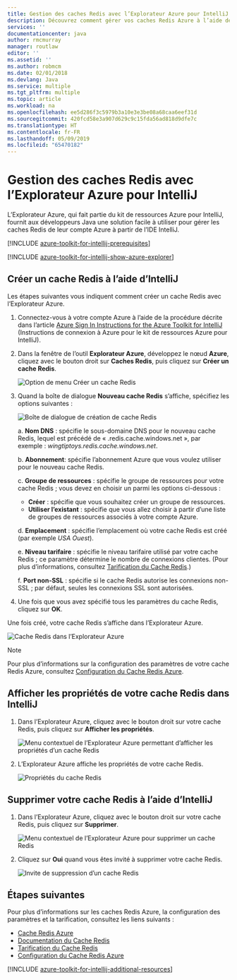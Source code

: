 ```yaml
---
title: Gestion des caches Redis avec l’Explorateur Azure pour IntelliJ
description: Découvrez comment gérer vos caches Redis Azure à l’aide de l’Explorateur Azure pour IntelliJ.
services: ''
documentationcenter: java
author: rmcmurray
manager: routlaw
editor: ''
ms.assetid: ''
ms.author: robmcm
ms.date: 02/01/2018
ms.devlang: Java
ms.service: multiple
ms.tgt_pltfrm: multiple
ms.topic: article
ms.workload: na
ms.openlocfilehash: ee5d286f3c5979b3a10e3e3be08a68caa6eef31d
ms.sourcegitcommit: 420fcd58e3a907d629c9c15fda56ad818d9dfe7c
ms.translationtype: HT
ms.contentlocale: fr-FR
ms.lasthandoff: 05/09/2019
ms.locfileid: "65470182"
---
```

# <a name="managing-redis-caches-using-the-azure-explorer-for-intellij"></a>Gestion des caches Redis avec l’Explorateur Azure pour IntelliJ

L’Explorateur Azure, qui fait partie du kit de ressources Azure pour IntelliJ, fournit aux développeurs Java une solution facile à utiliser pour gérer les caches Redis de leur compte Azure à partir de l’IDE IntelliJ.

[!INCLUDE [azure-toolkit-for-intellij-prerequisites](../includes/azure-toolkit-for-intellij-prerequisites.md)]

[!INCLUDE [azure-toolkit-for-intellij-show-azure-explorer](../includes/azure-toolkit-for-intellij-show-azure-explorer.md)]

## <a name="create-a-redis-cache-by-using-intellij"></a>Créer un cache Redis à l’aide d’IntelliJ

Les étapes suivantes vous indiquent comment créer un cache Redis avec l’Explorateur Azure.

1. Connectez-vous à votre compte Azure à l’aide de la procédure décrite dans l’article [Azure Sign In Instructions for the Azure Toolkit for IntelliJ] (Instructions de connexion à Azure pour le kit de ressources Azure pour IntelliJ).

1. Dans la fenêtre de l’outil **Explorateur Azure**, développez le nœud **Azure**, cliquez avec le bouton droit sur **Caches Redis**, puis cliquez sur **Créer un cache Redis**.

   ![Option de menu Créer un cache Redis][CR01]

1. Quand la boîte de dialogue **Nouveau cache Redis** s’affiche, spécifiez les options suivantes :

   ![Boîte de dialogue de création de cache Redis][CR02]

   a. **Nom DNS** : spécifie le sous-domaine DNS pour le nouveau cache Redis, lequel est précédé de « .redis.cache.windows.net », par exemple : *wingtiptoys.redis.cache.windows.net*.

   b. **Abonnement**: spécifie l’abonnement Azure que vous voulez utiliser pour le nouveau cache Redis.

   c. **Groupe de ressources** : spécifie le groupe de ressources pour votre cache Redis ; vous devez en choisir un parmi les options ci-dessous : 
      * **Créer** : spécifie que vous souhaitez créer un groupe de ressources. 
      * **Utiliser l’existant** : spécifie que vous allez choisir à partir d’une liste de groupes de ressources associés à votre compte Azure. 

   d. **Emplacement** : spécifie l’emplacement où votre cache Redis est créé (par exemple *USA Ouest*).

   e. **Niveau tarifaire** : spécifie le niveau tarifaire utilisé par votre cache Redis ; ce paramètre détermine le nombre de connexions clientes. (Pour plus d’informations, consultez [Tarification du Cache Redis].)

   f. **Port non-SSL** : spécifie si le cache Redis autorise les connexions non-SSL ; par défaut, seules les connexions SSL sont autorisées.

1. Une fois que vous avez spécifié tous les paramètres du cache Redis, cliquez sur **OK**.

Une fois créé, votre cache Redis s’affiche dans l’Explorateur Azure.

   ![Cache Redis dans l’Explorateur Azure][CR03]

> [!NOTE]
>
> Pour plus d’informations sur la configuration des paramètres de votre cache Redis Azure, consultez [Configuration du Cache Redis Azure].
>

## <a name="display-the-properties-for-your-redis-cache-in-intellij"></a>Afficher les propriétés de votre cache Redis dans IntelliJ

1. Dans l’Explorateur Azure, cliquez avec le bouton droit sur votre cache Redis, puis cliquez sur **Afficher les propriétés**.

   ![Menu contextuel de l’Explorateur Azure permettant d’afficher les propriétés d’un cache Redis][SP01]

1. L’Explorateur Azure affiche les propriétés de votre cache Redis.

   ![Propriétés du cache Redis][SP02]

## <a name="delete-your-redis-cache-by-using-intellij"></a>Supprimer votre cache Redis à l’aide d’IntelliJ

1. Dans l’Explorateur Azure, cliquez avec le bouton droit sur votre cache Redis, puis cliquez sur **Supprimer**.

   ![Menu contextuel de l’Explorateur Azure pour supprimer un cache Redis][DE01]

1. Cliquez sur **Oui** quand vous êtes invité à supprimer votre cache Redis.

   ![Invite de suppression d’un cache Redis][DE02]

## <a name="next-steps"></a>Étapes suivantes

Pour plus d’informations sur les caches Redis Azure, la configuration des paramètres et la tarification, consultez les liens suivants :

* [Cache Redis Azure]
* [Documentation du Cache Redis]
* [Tarification du Cache Redis]
* [Configuration du Cache Redis Azure]

[!INCLUDE [azure-toolkit-for-intellij-additional-resources](../includes/azure-toolkit-for-intellij-additional-resources.md)]

<!-- URL List -->

[Tarification du Cache Redis]: https://azure.microsoft.com/pricing/details/cache/
[Cache Redis Azure]: https://azure.microsoft.com/services/cache/
[Documentation du Cache Redis]: /azure/redis-cache
[Configuration du Cache Redis Azure]: /azure/redis-cache/cache-configure
[Azure Sign In Instructions for the Azure Toolkit for IntelliJ]: ./azure-toolkit-for-intellij-sign-in-instructions.md (Instructions de connexion à Azure pour le kit de ressources Azure pour IntelliJ)

<!-- IMG List -->

[CR01]: media/azure-toolkit-for-intellij-managing-redis-caches-using-azure-explorer/CR01.png
[CR02]: media/azure-toolkit-for-intellij-managing-redis-caches-using-azure-explorer/CR02.png
[CR03]: media/azure-toolkit-for-intellij-managing-redis-caches-using-azure-explorer/CR03.png

[SP01]: media/azure-toolkit-for-intellij-managing-redis-caches-using-azure-explorer/SP01.png
[SP02]: media/azure-toolkit-for-intellij-managing-redis-caches-using-azure-explorer/SP02.png

[DE01]: media/azure-toolkit-for-intellij-managing-redis-caches-using-azure-explorer/DE01.png
[DE02]: media/azure-toolkit-for-intellij-managing-redis-caches-using-azure-explorer/DE02.png
